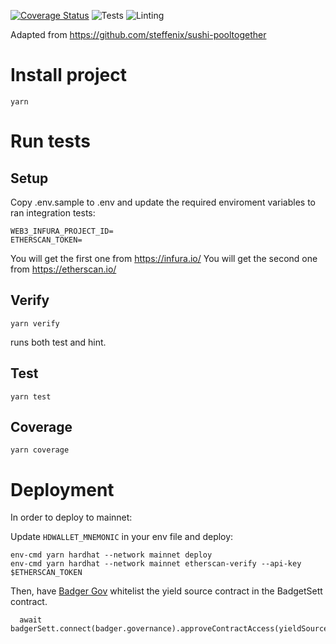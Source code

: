 [![Coverage Status](https://coveralls.io/repos/github/pooltogether/badger-yield-source/badge.svg?branch=master)](https://coveralls.io/github/0xkarl/badger-sett-pooltogether?branch=master)
![Tests](https://github.com/pooltogether/badger-yield-source/actions/workflows/test.yml/badge.svg)
![Linting](https://github.com/pooltogether/badger-yield-source/actions/workflows/lint.yml/badge.svg)

Adapted from https://github.com/steffenix/sushi-pooltogether

# Install project

```
yarn
```

# Run tests

## Setup

Copy .env.sample to .env and update the required enviroment variables to ran integration tests:

```
WEB3_INFURA_PROJECT_ID=
ETHERSCAN_TOKEN=
```

You will get the first one from https://infura.io/
You will get the second one from https://etherscan.io/

## Verify

```
yarn verify
```

runs both test and hint.

## Test

```
yarn test
```

## Coverage

```
yarn coverage
```

# Deployment

In order to deploy to mainnet:

Update `HDWALLET_MNEMONIC` in your env file and deploy:

```
env-cmd yarn hardhat --network mainnet deploy
env-cmd yarn hardhat --network mainnet etherscan-verify --api-key $ETHERSCAN_TOKEN
```

Then, have [Badger Gov](https://snapshot.org/#/badgerdao.eth) whitelist the yield source contract in the BadgetSett contract.

```
  await badgerSett.connect(badger.governance).approveContractAccess(yieldSource.address);
```
